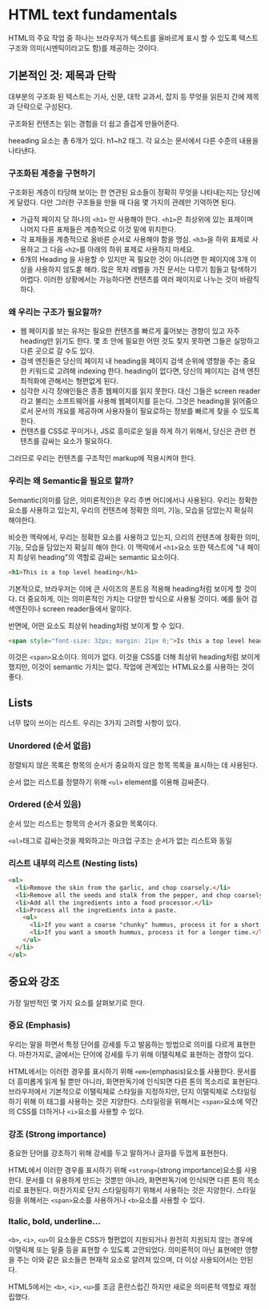 # HTML text fundamentals
HTML의 주요 작업 중 하나는 브라우저가 텍스트를 올바르게 표시 할 수 있도록 텍스트 구조와 의미(시멘틱이라고도 함)를 제공하는 것이다.

## 기본적인 것: 제목과 단락
대부분의 구조화 된 텍스트는 기사, 신문, 대학 교과서, 잡지 등 무엇을 읽든지 간에 제목과 단락으로 구성된다.

구조화된 컨텐츠는 읽는 경험을 더 쉽고 즐겁게 만들어준다.

heeading 요소는 총 6개가 있다. h1~h2 태그. 각 요소는 문서에서 다른 수준의 내용을 나타낸다.

### 구조화된 계층을 구현하기
구조화된 계층이 타당해 보이는 한 연관된 요소들이 정확히 무엇을 나타내는지는 당신에게 달렸다.
다만 그러한 구조들을 만들 때 다음 몇 가지의 관례만 기억하면 된다.

- 가급적 페이지 당 하나의 ```<h1>``` 만 사용해야 한다. ```<h1>```은 최상위에 있는 표제이며 나머지 다른 표제들은 계층적으로 이것 밑에 위치한다.
- 각 표제들을 계층적으로 올바른 순서로 사용해야 함을 명심. ```<h3>```을 하위 표제로 사용하고 그 다음 ```<h2>```를 아래의 하위 표제로 사용하지 마세요.
- 6개의 Heading 을 사용할 수 있지만 꼭 필요한 것이 아니라면 한 페이지에 3개 이상을 사용하지 않도롣 해라. 많은 목차 레벨을 가진 문서는 다루기 힘들고 탐색하기 어렵다. 이러한 상황에서는 가능하다면 컨텐츠를 여러 페이지로 나누는 것이 바람직하다.

### 왜 우리는 구조가 필요할까?
- 웹 페이지를 보는 유저는 필요한 컨텐츠를 빠르게 훑어보는 경향이 있고 자주 heading만 읽기도 한다. 몇 초 안에 필요한 어떤 것도 찾지 못하면 그들은 실망하고 다른 곳으로 갈 수도 있다.
- 검색 엔진들은 당신의 페이지 내 heading을 페이지 검색 순위에 영향을 주는 중요한 키워드로 고려해 indexing 한다. heading이 없다면, 당신의 페이지는 검색 엔진 최적화에 관해서는 형편없게 된다.
- 심각한 시각 장애인들은 종종 웹페이지를 읽지 못한다. 대신 그들은 screen reader라고 불리는 소프트웨어를 사용해 웹페이지를 듣는다. 그것은 heading을 읽어줌으로서 문서의 개요를 제공하며 사용자들이 필요로하는 정보를 빠르게 찾을 수 있도록 한다.
- 컨텐츠를 CSS로 꾸미거나, JS로 흥미로운 일을 하게 하기 위해서, 당신은 관련 컨텐츠를 감싸는 요소가 필요하다.

그러므로 우리는 컨텐츠를 구조적인 markup에 적용시켜야 한다.

### 우리는 왜 Semantic을 필요로 할까?
Semantic(의미를 담은, 의미론적인)은 우리 주변 어디에서나 사용된다. 우리는 정확한 요소를 사용하고 있는지, 우리의 컨텐츠에 정확한 의미, 기능, 모습을 담았는지 확실히 해야한다.

비슷한 맥락에서, 우리는 정확한 요소를 사용하고 있는지, 으리의 컨텐츠에 정확한 의미, 기능, 모습을 담았는지 확실히 해야 한다.
이 맥락에서 ```<h1>```요소  또한 텍스트에 "내 페이지 최상위 heading"의 역할로 감싸는 semantic 요소이다.

```html
<h1>This is a top level heading</h1>
```

기본적으로, 브라우저는 이에 큰 사이즈의 폰트응 적용해 heading처럼 보이게 할 것이다. 더 중요하게, 이는 의미론적인 가치는 다양한 방식으로 사용될 것이다.
예를 들어 검색엔진이나 screen reader들에서 말이다.

반면에, 어떤 요소도 최상위 heading처럼 보이게 할 수 있다.
```html
<span style="font-size: 32px; margin: 21px 0;">Is this a top level heading?</span>
```
이것은 ```<span>```요소이다. 의미가 없다. 이것을 CSS를 더해 최상위 heading처럼 보이게 했지만, 이것이 semantic 가치는 없다. 작업에 관계있는 HTML요소를 사용하는 것이 좋다.

## Lists
너무 많이 쓰이는 리스트. 우리는 3가지 고려할 사항이 있다.

### Unordered (순서 없음)
정렬되지 않은 목록은 항목의 순서가 중요하지 않은 항목 목록을 표시하는 데 사용된다.

순서 없는 리스트를 정렬하기 위해 ```<ul>``` element를 이용해 감싸준다.

### Ordered (순서 있음)
순서 있는 리스트는 항목의 순서가 중요한 목록이다.

```<ol>```태그로 감싸는것을 제외하고는 마크업 구조는 순서가 없는 리스트와 동일

### 리스트 내부의 리스트 (Nesting lists)
```html
<ol>
  <li>Remove the skin from the garlic, and chop coarsely.</li>
  <li>Remove all the seeds and stalk from the pepper, and chop coarsely.</li>
  <li>Add all the ingredients into a food processor.</li>
  <li>Process all the ingredients into a paste.
    <ul>
      <li>If you want a coarse "chunky" hummus, process it for a short time.</li>
      <li>If you want a smooth hummus, process it for a longer time.</li>
    </ul>
  </li>
</ol>
```

## 중요와 강조
가장 일반적인 몇 가지 요소를 살펴보기로 한다.

### 중요 (Emphasis)
우리는 말을 하면서 특정 단어를  강세를 두고 발음하는 방법으로 의미를 다르게 표현한다.
마찬가지로, 글에서는 단어에 강세를 두기 위해 이탤릭체로 표현하는 경향이 있다.

HTML에서는 이러한 경우를 표시하기 위해 ```<em>```(emphasis)요소를 사용한다.
문서를 더 흥미롭게 읽게 될 뿐만 아니라, 화면판독기에 인식되면 다른 톤의 목소리로 표현된다. 
브라우저에서 기본적으로 이탤릭체로 스타일을 지정하지만,  단지 이탤릭체로 스타일링하기 위해 이 태그를 사용하는 것은 지양한다.
스타일링을 위해서는 ```<span>```요소에 약간의 CSS를 더하거나 ```<i>```요소를 사용할 수 있다.

### 강조 (Strong importance)
중요한 단어를 강조하기 위해 강세를 두고 말하거나 글자를 두껍게 표현한다.

HTML에서 이러한 경우를 표시하기 위해 ```<strong>```(strong importance)요소를 사용한다.
문서를 더 유용하게 만드는 것뿐만 아니라, 화면판독기에 인식되면 다른 톤의 목소리로 표현된다.
마찬가지로 단지 스타일링하기 위해서 사용하는 것은 지양한다. 스타일링을 위해서는 ```<span>```요소를 사용하거나 ```<b>```요소를 사용할 수 있다.

### Italic, bold, underline...
```<b>```, ```<i>```, ```<u>```이 요소들은 CSS가 형편없이 지원되거나 완전히 지원되지 않는 경우에 이탤릭체 또는 밑줄 등을 표현할 수 있도록 고안되었다.
의미론적이 아닌 표현에만 영향을 주는 이와 같은 요소들은 현재적 요소로 알려져 있으며, 더 이상 사용되어서는 안된다.

HTML5에서는 ```<b>```, ```<i>```, ```<u>```를 조금 혼란스럽긴 하지만 새로운 의미론적 역할로 재정립했다.
